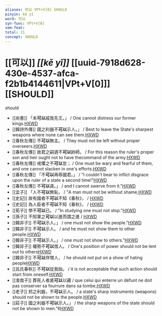 ```yaml
---
aliases: 可以 VPt+V[0] SHOULD
pinyin: kě yǐ
word: 可以
syn-func: VPt+V[0]
sem-feat: 
total: 21
concept: SHOULD 
---
```

# [[可以]] *[[kě yǐ]]*  [[uuid-7918d628-430e-4537-afca-f2b1b4144611|VPt+V[0]]] [[SHOULD]]
should
 - [[尚書]] 「未**可以**戚我先王。」 / One cannot distress our former kings.[HXWD](https://hxwd.org/textview.html?location=KR1b0001_tls_034-2a.7)
 - [[韓詩外傳]] 國之利器不**可以**示人。」 / Best to leave the State's sharpest weapons where none can see them.[HXWD](https://hxwd.org/textview.html?location=KR1c0066_tls_007-10a.25)
 - [[春秋左傳]] 不**可以**無主。 / They must not be left without proper overseers.[HXWD](https://hxwd.org/textview.html?location=KR1e0001_tls_003-326a.22)
 - [[春秋左傳]] 故君之嗣適不**可以**帥師。 / For this reason the ruler's proper son and heir ought not to have thecommand of the army.[HXWD](https://hxwd.org/textview.html?location=KR1e0001_tls_004-36a.21)
 - [[春秋左傳]] 戒懼之不**可以**怠； / One must be wary and fearful of them, and one cannot slacken in one's efforts.[HXWD](https://hxwd.org/textview.html?location=KR1e0001_tls_007-233a.21)
 - [[春秋左傳]] 「不**可以**再辱國君。」 / "I couldn't bear to inflict disgrace upon the ruler of a state a second time!"[HXWD](https://hxwd.org/textview.html?location=KR1e0001_tls_008-363a.9)
 - [[春秋左傳]] 不**可以**貣。」 / and I cannot swerve from it."[HXWD](https://hxwd.org/textview.html?location=KR1e0001_tls_009-639a.38)
 - [[孟子]] 「人不**可以**無恥， / "A man must not be without shame,[HXWD](https://hxwd.org/textview.html?location=KR1h0001_tls_013-6a.3)
 - [[史記]] 故有國者不**可以**不知《春秋》，
                     / [HXWD](https://hxwd.org/textview.html?location=KR2a0001_tls_130-16a.70)
 - [[史記]] 為人臣者不**可以**不知《春秋》，
                     / [HXWD](https://hxwd.org/textview.html?location=KR2a0001_tls_130-16a.73)
 - [[荀子]] 學不**可以**已。 / "In studying one must not stop."[HXWD](https://hxwd.org/textview.html?location=KR3a0002_tls_001-1a.4)
 - [[孫子]] 不知軍之**可以**以進而謂之進 / [HXWD](https://hxwd.org/textview.html?location=KR3b0003_tls_003-5a.3)
 - [[韓非子]] 不**可以**示人。」 / one must not show the people."[HXWD](https://hxwd.org/textview.html?location=KR3c0005_tls_021-15a.12)
 - [[韓非子]] 不**可以**示人。 / and he must not show them to other people.[HXWD](https://hxwd.org/textview.html?location=KR3c0005_tls_030-82a.9)
 - [[韓非子]] 不**可以**示人。」 / one must not show to others."[HXWD](https://hxwd.org/textview.html?location=KR3c0005_tls_031-17a.12)
 - [[韓非子]] 權勢不**可以**借人。 / One's position of power should not be lent out to others[HXWD](https://hxwd.org/textview.html?location=KR3c0005_tls_031-2a.4)
 - [[韓非子]] 不**可以**佯憎人， / he should not put on a show of hating people[HXWD](https://hxwd.org/textview.html?location=KR3c0005_tls_035-61a.5)
 - [[呂氏春秋]] 不**可以**從我始。 / it is not acceptable that such action should start from oneself.[HXWD](https://hxwd.org/textview.html?location=KR3j0009_tls_001-7a.6)
 - [[淮南子]] 葬死人者裘**可以**以藏 / que celui qui enterre un défunt ne doit pas conserver sa fourrure dans sa tombe,[HXWD](https://hxwd.org/textview.html?location=KR3j0010_tls_013-33a.11)
 - [[老子]] 邦之利器，不**可以**示人。 / a state's sharp instruments (weapons) should not be shown to the people.[HXWD](https://hxwd.org/textview.html?location=KR5c0057_tls_036-1a.14)
 - [[莊子]] 國之利器不**可以**示人。」 / the sharp weapons of the state should not be shown to men."6[HXWD](https://hxwd.org/textview.html?location=KR5c0126_tls_010-5a.4)